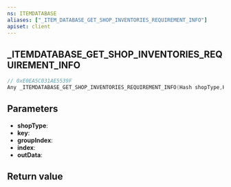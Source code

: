 ```yaml
---
ns: ITEMDATABASE
aliases: ["_ITEM_DATABASE_GET_SHOP_INVENTORIES_REQUIREMENT_INFO"]
apiset: client
---
```

## _ITEMDATABASE_GET_SHOP_INVENTORIES_REQUIREMENT_INFO

```c
// 0xE0EA5C031AE5539F
Any _ITEMDATABASE_GET_SHOP_INVENTORIES_REQUIREMENT_INFO(Hash shopType,Hash key,int groupIndex,int index,Any* outData);
```


## Parameters
* **shopType**:
* **key**:
* **groupIndex**:
* **index**:
* **outData**:

## Return value

